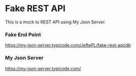 # Fake REST API
This is a mock to REST API using My Json Server.

### Fake End Point
https://my-json-server.typicode.com/JeftePL/fake-rest-api/db

### My Json Server
https://my-json-server.typicode.com/